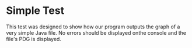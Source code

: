 # Simple Test

This test was designed to show how our program outputs the graph of a very simple Java file.
No errors should be displayed onthe console and the file's PDG is displayed.
